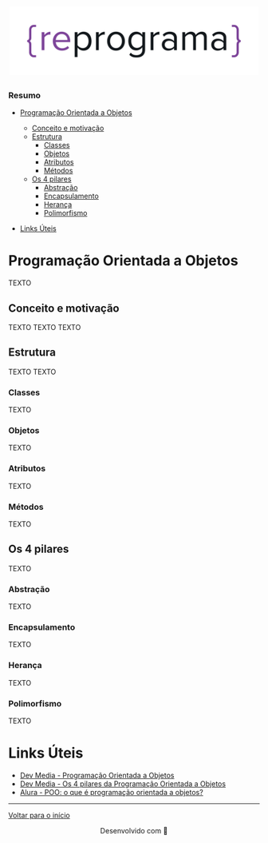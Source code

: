 <h1 align="center">
  <img src="../assets/reprograma-fundos-claros.png" alt="logo reprograma" width="500">
</h1>

### Resumo
- [Programação Orientada a Objetos](#programação-orientada-a-objetos)
  - [Conceito e motivação](#conceito-e-motivação)
  - [Estrutura](#estrutura)
    - [Classes](#classes)
    - [Objetos](#objetos)
    - [Atributos](#atributos)
    - [Métodos](#métodos)
  - [Os 4 pilares](#os-4-pilares)
    - [Abstração](#abstração)
    - [Encapsulamento](#encapsulamento)
    - [Herança](#herança)
    - [Polimorfismo](#polimorfismo)

- [Links Úteis](#links-úteis)

# Programação Orientada a Objetos
TEXTO

## Conceito e motivação

TEXTO TEXTO TEXTO

## Estrutura
TEXTO TEXTO

### Classes
TEXTO

### Objetos
TEXTO

### Atributos
TEXTO
### Métodos
TEXTO

## Os 4 pilares
TEXTO

### Abstração
TEXTO

### Encapsulamento
TEXTO

### Herança
TEXTO

### Polimorfismo
TEXTO

# Links Úteis
- [Dev Media - Programação Orientada a Objetos](https://www.devmedia.com.br/programacao-orientada-a-objetos-e-programacao-estruturada/32813)
- [Dev Media - Os 4 pilares da Programação Orientada a Objetos](https://www.devmedia.com.br/os-4-pilares-da-programacao-orientada-a-objetos/9264)
- [Alura - POO: o que é programação orientada a objetos?](https://www.alura.com.br/artigos/poo-programacao-orientada-a-objetos)

---
[Voltar para o início](../README.md)

<p align="center">
  Desenvolvido com &#128156
</p>
